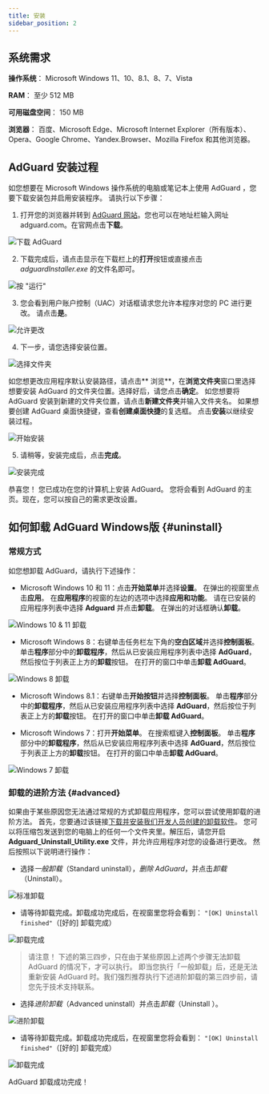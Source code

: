 ```yaml
---
title: 安装
sidebar_position: 2
---
```


## 系统需求

**操作系统**： Microsoft Windows 11、10、8.1、8、7、Vista

**RAM**： 至少 512 MB

**可用磁盘空间**： 150 MB

**浏览器**： 百度、Microsoft Edge、Microsoft Internet Explorer（所有版本）、Opera、Google Chrome、Yandex.Browser、Mozilla Firefox 和其他浏览器。

## AdGuard 安装过程

如您想要在 Microsoft Windows 操作系统的电脑或笔记本上使用 AdGuard ，您要下载安装包并启用安装程序。 请执行以下步骤：

1) 打开您的浏览器并转到 [AdGuard 网站](http://adguard.com)。您也可以在地址栏输入网址 adguard.com。在官网点击**下载**。

![下载 AdGuard](https://cdn.adguard.com/content/kb/ad_blocker/windows/installation/download-from-website.png)

2) 下载完成后，请点击显示在下载栏上的**打开**按钮或直接点击 *adguardInstaller.exe* 的文件名即可。

![按 "运行"](https://cdn.adguard.com/content/kb/ad_blocker/windows/installation/click-download.png)

3) 您会看到用户账户控制（UAC）对话框请求您允许本程序对您的 PC 进行更改。 请点击**是**。

![允许更改](https://cdn.adguard.com/content/kb/ad_blocker/windows/installation/allow-changes.png)

4) 下一步，请您选择安装位置。

![选择文件夹](https://cdn.adguard.com/content/kb/ad_blocker/windows/installation/install-wizard.png)

如您想更改应用程序默认安装路径，请点击** 浏览**，在**浏览文件夹**窗口里选择想要安装 AdGuard 的文件夹位置。选择好后，请您点击**确定**。 如您想要将 AdGuard 安装到新建的文件夹位置，请点击**新建文件夹**并输入文件夹名。 如果想要创建 AdGuard 桌面快捷键，查看**创建桌面快捷**的复选框。 点击**安装**以继续安装过程。

![开始安装](https://cdn.adguard.com/content/kb/ad_blocker/windows/installation/start-install.png)

5) 请稍等，安装完成后，点击**完成**。

![安装完成](https://cdn.adguard.com/content/kb/ad_blocker/windows/installation/finish-install.png)

恭喜您！ 您已成功在您的计算机上安装 AdGuard。 您将会看到 AdGuard 的主页。现在，您可以按自己的需求更改设置。

## 如何卸载 AdGuard Windows版 {#uninstall}

### 常规方式

如您想卸载 AdGuard，请执行下述操作：

* Microsoft Windows 10 和 11：点击**开始菜单**并选择**设置**。 在弹出的视窗里点击**应用**。 在**应用程序**的视窗的左边的选项中选择**应用和功能**。 请在已安装的应用程序列表中选择 **Adguard** 并点击**卸载**。 在弹出的对话框确认**卸载**。

![Windows 10 & 11 卸载](https://cdn.adguard.com/content/kb/ad_blocker/windows/installation/win10-uninstall.png)

* Microsoft Windows 8：右键单击任务栏左下角的**空白区域**并选择**控制面板**。 单击**程序**部分中的**卸载程序**，然后从已安装应用程序列表中选择 **AdGuard**，然后按位于列表正上方的**卸载**按钮。 在打开的窗口中单击**卸载 AdGuard**。

![Windows 8 卸载](https://cdn.adguard.com/content/kb/ad_blocker/windows/installation/win8-uninstall.png)

* Microsoft Windows 8.1：右键单击**开始按钮**并选择**控制面板**。 单击**程序**部分中的**卸载程序**，然后从已安装应用程序列表中选择 **AdGuard**，然后按位于列表正上方的**卸载**按钮。 在打开的窗口中单击**卸载 AdGuard**。

* Microsoft Windows 7：打开**开始菜单**。 在搜索框键入**控制面板**。 单击**程序**部分中的**卸载程序**，然后从已安装应用程序列表中选择 **AdGuard**，然后按位于列表正上方的**卸载**按钮。 在打开的窗口中单击**卸载 AdGuard**。

![Windows 7 卸载](https://cdn.adguard.com/content/kb/ad_blocker/windows/installation/win7-uninstall.png)

### 卸载的进阶方法 {#advanced}

如果由于某些原因您无法通过常规的方式卸载应用程序，您可以尝试使用卸载的进阶方法。 首先，您要通过该链接[下载并安装我们开发人员创建的卸载软件](https://cdn.adguard.com/public/Adguard/tools/Uninstall_Utility.zip)。 您可以将压缩包发送到您的电脑上的任何一个文件夹里。解压后，请您开启 **Adguard_Uninstall_Utility.exe** 文件，并允许应用程序对您的设备进行更改。 然后按照以下说明进行操作：

* 选择*一般卸载*（Standard uninstall），*删除 AdGuard*，并点击*卸载*（Uninstall）。

![标准卸载](https://cdn.adguard.com/content/kb/ad_blocker/windows/installation/standard-uninstall.png)

* 请等待卸载完成。卸载成功完成后，在视窗里您将会看到： `"[OK] Uninstall finished"`（[好的] 卸载完成）

![卸载完成](https://cdn.adguard.com/content/kb/ad_blocker/windows/installation/standard-uninstall-2.png)

> 请注意！ 下述的第三四步，只在由于某些原因上述两个步骤无法卸载 AdGuard 的情况下，才可以执行。 即当您执行「一般卸载」后，还是无法重新安装 AdGuard 时。我们强烈推荐执行下述进阶卸载的第三四步前，请您先于技术支持联系。

* 选择*进阶卸载*（Advanced uninstall）并点击*卸载*（Uninstall ）。

![进阶卸载](https://cdn.adguard.com/content/kb/ad_blocker/windows/installation/advanced-uninstall.png)

* 请等待卸载完成。卸载成功完成后，在视窗里您将会看到： `"[OK] Uninstall finished"`（[好的] 卸载完成）

![卸载完成](https://cdn.adguard.com/content/kb/ad_blocker/windows/installation/advanced-uninstall-2.png)

AdGuard 卸载成功完成！
